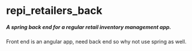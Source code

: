 # repi_retailers_back

##### A **spring** back end for a regular retail inventory management app.

Front end is an angular app, need back end so why not use spring as well.

